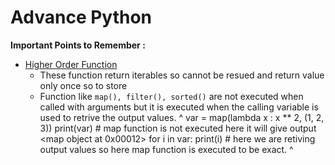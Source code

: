 # Advance Python

**Important Points to Remember :**
-  [Higher Order Function](functions.md)  
   -  These function return iterables so cannot be resued and return value only once so to store
   -  Function like `map(), filter(), sorted()` are not executed when called with arguments but it is executed when the calling variable is used to retrive the output values.
^
    var = map(lambda x : x ** 2, (1, 2, 3))
    print(var)   # map function is not executed here it will give output <map object at 0x00012>
    for i in var:
        print(i) # here we are retiving output values so here map function is executed to be exact.
^
